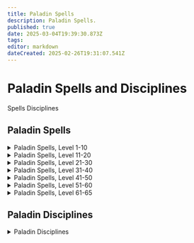 ```yaml
---
title: Paladin Spells
description: Paladin Spells.
published: true
date: 2025-03-04T19:39:30.873Z
tags: 
editor: markdown
dateCreated: 2025-02-26T19:31:07.541Z
---
```


# Paladin Spells and Disciplines

Spells
Disciplines

## Paladin Spells



<details>
	<summary> Paladin Spells, Level 1-10 </summary>

|Spell Name|Level|
|---|---|
|<a href="https://www.thjdi.cc/spell/5011" target="_blank">Salve</a>|1|
|<a href="https://www.thjdi.cc/spell/201" target="_blank">Flash of Light</a>|2|
|<a href="https://www.thjdi.cc/spell/205" target="_blank">True North</a>|3|
|<a href="https://www.thjdi.cc/spell/221" target="_blank">Sense the Dead</a>|4|
|<a href="https://www.thjdi.cc/spell/203" target="_blank">Cure Poison</a>|5|
|<a href="https://www.thjdi.cc/spell/200" target="_blank">Minor Healing</a>|6|
|<a href="https://www.thjdi.cc/spell/2581" target="_blank">Cease</a>|7|
|<a href="https://www.thjdi.cc/spell/202" target="_blank">Courage</a>|8|
|<a href="https://www.thjdi.cc/spell/209" target="_blank">Spook the Dead</a>|9|
|<a href="https://www.thjdi.cc/spell/210" target="_blank">Yaulp</a>|9|
|<a href="https://www.thjdi.cc/spell/208" target="_blank">Lull</a>|10|

</details>

<details>
	<summary> Paladin Spells, Level 11-20 </summary>

|Spell Name|Level|
|---|---|
|<a href="https://www.thjdi.cc/spell/213" target="_blank">Cure Disease</a>|11|
|<a href="https://www.thjdi.cc/spell/17" target="_blank">Light Healing</a>|12|
|<a href="https://www.thjdi.cc/spell/2582" target="_blank">Desist</a>|13|
|<a href="https://www.thjdi.cc/spell/218" target="_blank">Ward Undead</a>|14|
|<a href="https://www.thjdi.cc/spell/11" target="_blank">Holy Armor</a>|15|
|<a href="https://www.thjdi.cc/spell/234" target="_blank">Halo of Light</a>|16|
|<a href="https://www.thjdi.cc/spell/235" target="_blank">Invisibility versus Undead</a>|17|
|<a href="https://www.thjdi.cc/spell/215" target="_blank">Reckless Strength</a>|18|
|<a href="https://www.thjdi.cc/spell/4056" target="_blank">Remove Minor Curse</a>|19|
|<a href="https://www.thjdi.cc/spell/230" target="_blank">Root</a>|19|
|<a href="https://www.thjdi.cc/spell/219" target="_blank">Center</a>|20|
|<a href="https://www.thjdi.cc/spell/223" target="_blank">Hammer of Wrath</a>|20|

</details>

<details>
	<summary> Paladin Spells, Level 21-30 </summary>

|Spell Name|Level|
|---|---|
|<a href="https://www.thjdi.cc/spell/227" target="_blank">Endure Poison</a>|21|
|<a href="https://www.thjdi.cc/spell/2168" target="_blank">Reanimation</a>|22|
|<a href="https://www.thjdi.cc/spell/485" target="_blank">Symbol of Transal</a>|24|
|<a href="https://www.thjdi.cc/spell/501" target="_blank">Soothe</a>|25|
|<a href="https://www.thjdi.cc/spell/2583" target="_blank">Instrument of Nife</a>|26|
|<a href="https://www.thjdi.cc/spell/12" target="_blank">Healing</a>|27|
|<a href="https://www.thjdi.cc/spell/216" target="_blank">Stun</a>|28|
|<a href="https://www.thjdi.cc/spell/228" target="_blank">Endure Magic</a>|29|
|<a href="https://www.thjdi.cc/spell/233" target="_blank">Expulse Undead</a>|30|
|<a href="https://www.thjdi.cc/spell/37" target="_blank">Hammer of Striking</a>|30|
|<a href="https://www.thjdi.cc/spell/2169" target="_blank">Reconstitution</a>|30|
|<a href="https://www.thjdi.cc/spell/368" target="_blank">Spirit Armor</a>|30|

</details>

<details>
	<summary> Paladin Spells, Level 31-40 </summary>

|Spell Name|Level|
|---|---|
|<a href="https://www.thjdi.cc/spell/2170" target="_blank">Reparation</a>|31|
|<a href="https://www.thjdi.cc/spell/48" target="_blank">Cancel Magic</a>|32|
|<a href="https://www.thjdi.cc/spell/486" target="_blank">Symbol of Ryltan</a>|33|
|<a href="https://www.thjdi.cc/spell/95" target="_blank">Counteract Poison</a>|34|
|<a href="https://www.thjdi.cc/spell/4057" target="_blank">Remove Lesser Curse</a>|34|
|<a href="https://www.thjdi.cc/spell/2584" target="_blank">Divine Vigor</a>|35|
|<a href="https://www.thjdi.cc/spell/15" target="_blank">Greater Healing</a>|36|
|<a href="https://www.thjdi.cc/spell/89" target="_blank">Daring</a>|37|
|<a href="https://www.thjdi.cc/spell/1453" target="_blank">Divine Purpose</a>|37|
|<a href="https://www.thjdi.cc/spell/226" target="_blank">Endure Disease</a>|38|
|<a href="https://www.thjdi.cc/spell/43" target="_blank">Yaulp II</a>|38|
|<a href="https://www.thjdi.cc/spell/18" target="_blank">Guard</a>|39|
|<a href="https://www.thjdi.cc/spell/391" target="_blank">Revive</a>|39|
|<a href="https://www.thjdi.cc/spell/3577" target="_blank">Wave of Life</a>|39|
|<a href="https://www.thjdi.cc/spell/675" target="_blank">Hammer of Requital</a>|40|

</details>

<details>
	<summary> Paladin Spells, Level 41-50 </summary>

|Spell Name|Level|
|---|---|
|<a href="https://www.thjdi.cc/spell/123" target="_blank">Holy Might</a>|42|
|<a href="https://www.thjdi.cc/spell/47" target="_blank">Calm</a>|43|
|<a href="https://www.thjdi.cc/spell/3683" target="_blank">Ethereal Cleansing</a>|44|
|<a href="https://www.thjdi.cc/spell/2585" target="_blank">Valor of Marr</a>|44|
|<a href="https://www.thjdi.cc/spell/693" target="_blank">Divine Might</a>|45|
|<a href="https://www.thjdi.cc/spell/2946" target="_blank">Remove Curse</a>|45|
|<a href="https://www.thjdi.cc/spell/117" target="_blank">Dismiss Undead</a>|46|
|<a href="https://www.thjdi.cc/spell/487" target="_blank">Symbol of Pinzarn</a>|46|
|<a href="https://www.thjdi.cc/spell/2586" target="_blank">Thunder of Karana</a>|47|
|<a href="https://www.thjdi.cc/spell/312" target="_blank">Valor</a>|47|
|<a href="https://www.thjdi.cc/spell/19" target="_blank">Armor of Faith</a>|48|
|<a href="https://www.thjdi.cc/spell/207" target="_blank">Divine Aura</a>|48|
|<a href="https://www.thjdi.cc/spell/3578" target="_blank">Brell's Steadfast Aegis</a>|49|
|<a href="https://www.thjdi.cc/spell/45" target="_blank">Pacify</a>|49|
|<a href="https://www.thjdi.cc/spell/2171" target="_blank">Renewal</a>|49|
|<a href="https://www.thjdi.cc/spell/1454" target="_blank">Flame of Light</a>|50|
|<a href="https://www.thjdi.cc/spell/2181" target="_blank">Hammer of Judgment</a>|50|
|<a href="https://www.thjdi.cc/spell/63" target="_blank">Resist Disease</a>|50|

</details>

<details>
	<summary> Paladin Spells, Level 51-60 </summary>

|Spell Name|Level|
|---|---|
|<a href="https://www.thjdi.cc/spell/124" target="_blank">Force</a>|52|
|<a href="https://www.thjdi.cc/spell/504" target="_blank">Frenzied Strength</a>|52|
|<a href="https://www.thjdi.cc/spell/3684" target="_blank">Light of Life</a>|52|
|<a href="https://www.thjdi.cc/spell/1288" target="_blank">Divine Glory</a>|53|
|<a href="https://www.thjdi.cc/spell/3975" target="_blank">Force of Akera</a>|53|
|<a href="https://www.thjdi.cc/spell/662" target="_blank">Expel Undead</a>|54|
|<a href="https://www.thjdi.cc/spell/131" target="_blank">Instill</a>|54|
|<a href="https://www.thjdi.cc/spell/2587" target="_blank">Quellious' Word of Tranquility</a>|54|
|<a href="https://www.thjdi.cc/spell/4064" target="_blank">Austerity</a>|55|
|<a href="https://www.thjdi.cc/spell/1743" target="_blank">Divine Favor</a>|55|
|<a href="https://www.thjdi.cc/spell/8925" target="_blank">Holy Aura</a>|55|
|<a href="https://www.thjdi.cc/spell/64" target="_blank">Resist Magic</a>|55|
|<a href="https://www.thjdi.cc/spell/2172" target="_blank">Restoration</a>|55|
|<a href="https://www.thjdi.cc/spell/1455" target="_blank">Wave of Healing</a>|55|
|<a href="https://www.thjdi.cc/spell/2588" target="_blank">Breath of Tunare</a>|56|
|<a href="https://www.thjdi.cc/spell/96" target="_blank">Counteract Disease</a>|56|
|<a href="https://www.thjdi.cc/spell/44" target="_blank">Yaulp III</a>|56|
|<a href="https://www.thjdi.cc/spell/9" target="_blank">Superior Healing</a>|57|
|<a href="https://www.thjdi.cc/spell/4065" target="_blank">Blessing of Austerity</a>|58|
|<a href="https://www.thjdi.cc/spell/2589" target="_blank">Healing Wave of Prexus</a>|58|
|<a href="https://www.thjdi.cc/spell/49" target="_blank">Nullify Magic</a>|58|
|<a href="https://www.thjdi.cc/spell/488" target="_blank">Symbol of Naltron</a>|58|
|<a href="https://www.thjdi.cc/spell/1283" target="_blank">Celestial Cleansing</a>|59|
|<a href="https://www.thjdi.cc/spell/392" target="_blank">Resurrection</a>|59|
|<a href="https://www.thjdi.cc/spell/2590" target="_blank">Brell's Mountainous Barrier</a>|60|
|<a href="https://www.thjdi.cc/spell/1456" target="_blank">Divine Strength</a>|60|
|<a href="https://www.thjdi.cc/spell/21400" target="_blank">Eradicate Curse</a>|60|
|<a href="https://www.thjdi.cc/spell/3135" target="_blank">Hammer of Divinity</a>|60|
|<a href="https://www.thjdi.cc/spell/2880" target="_blank">Remove Greater Curse</a>|60|
|<a href="https://www.thjdi.cc/spell/314" target="_blank">Resolution</a>|60|
|<a href="https://www.thjdi.cc/spell/20" target="_blank">Shield of Words</a>|60|
|<a href="https://www.thjdi.cc/spell/1534" target="_blank">Yaulp IV</a>|60|

</details>

<details>
	<summary> Paladin Spells, Level 61-65 </summary>

|Spell Name|Level|
|---|---|
|<a href="https://www.thjdi.cc/spell/3195" target="_blank">Greater Immobilize</a>|61|
|<a href="https://www.thjdi.cc/spell/1533" target="_blank">Heroism</a>|61|
|<a href="https://www.thjdi.cc/spell/62" target="_blank">Resist Poison</a>|61|
|<a href="https://www.thjdi.cc/spell/3429" target="_blank">Touch of Nife</a>|61|
|<a href="https://www.thjdi.cc/spell/3190" target="_blank">Crusader's Touch</a>|62|
|<a href="https://www.thjdi.cc/spell/3428" target="_blank">Deny Undead</a>|62|
|<a href="https://www.thjdi.cc/spell/3245" target="_blank">Force of Akilae</a>|62|
|<a href="https://www.thjdi.cc/spell/3422" target="_blank">Ward of Nife</a>|62|
|<a href="https://www.thjdi.cc/spell/1411" target="_blank">Improved Invisibility to Undead</a>|63|
|<a href="https://www.thjdi.cc/spell/3430" target="_blank">Light of Nife</a>|63|
|<a href="https://www.thjdi.cc/spell/3424" target="_blank">Pious Might</a>|63|
|<a href="https://www.thjdi.cc/spell/1535" target="_blank">Symbol of Marzin</a>|63|
|<a href="https://www.thjdi.cc/spell/3247" target="_blank">Aura of the Crusader</a>|64|
|<a href="https://www.thjdi.cc/spell/21398" target="_blank">Eradicate Poison</a>|64|
|<a href="https://www.thjdi.cc/spell/1538" target="_blank">Heroic Bond</a>|64|
|<a href="https://www.thjdi.cc/spell/3426" target="_blank">Quellious' Word of Serenity</a>|64|
|<a href="https://www.thjdi.cc/spell/3485" target="_blank">Supernal Cleansing</a>|64|
|<a href="https://www.thjdi.cc/spell/4977" target="_blank">Ancient: Force of Chaos</a>|65|
|<a href="https://www.thjdi.cc/spell/8481" target="_blank">Blessed Aura</a>|65|
|<a href="https://www.thjdi.cc/spell/3432" target="_blank">Brell's Stalwart Shield</a>|65|
|<a href="https://www.thjdi.cc/spell/1537" target="_blank">Bulwark of Faith</a>|65|
|<a href="https://www.thjdi.cc/spell/4109" target="_blank">Guidance</a>|65|
|<a href="https://www.thjdi.cc/spell/4895" target="_blank">Holy Order</a>|65|
|<a href="https://www.thjdi.cc/spell/4894" target="_blank">Light of Order</a>|65|
|<a href="https://www.thjdi.cc/spell/3246" target="_blank">Shackles of Tunare</a>|65|
|<a href="https://www.thjdi.cc/spell/8479" target="_blank">Ward of Tunare</a>|65|
|<a href="https://www.thjdi.cc/spell/3427" target="_blank">Wave of Marr</a>|65|
|<a href="https://www.thjdi.cc/spell/4893" target="_blank">Wave of Trushar</a>|65|

</details>

## Paladin Disciplines
<details>
	<summary> Paladin Disciplines </summary>

|Discipline Name|Level|
|---|---|
|<a href="https://www.thjdi.cc/spell/4585" target="_blank">Resistant Discipline</a>|51|
|<a href="https://www.thjdi.cc/spell/4587" target="_blank">Fearless Discipline</a>|54|
|<a href="https://www.thjdi.cc/spell/4500" target="_blank">Holyforge Discipline</a>|55|
|<a href="https://www.thjdi.cc/spell/7004" target="_blank">Guard of Piety</a>|56|
|<a href="https://www.thjdi.cc/spell/4590" target="_blank">Deflection Discipline</a>|59|
|<a href="https://www.thjdi.cc/spell/4518" target="_blank">Sanctification Discipline</a>|60|
|<a href="https://www.thjdi.cc/spell/6731" target="_blank">Guard of Humility</a>|61|

</details>